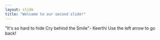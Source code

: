 ```yaml
---
layout: slide
title: "Welcome to our second slide!"
---
```

"It's so hard to hide Cry behind the Smile"- Keerthi
Use the left arrow to go back!
